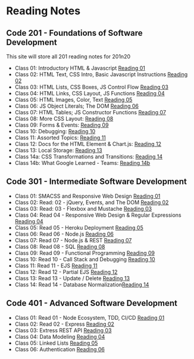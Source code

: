 # Reading Notes

## Code 201 - Foundations of Software Development

This site will store all 201 reading notes for 201n20

* Class 01: Introductory HTML & Javascript [Reading 01](class-01.md)
* Class 02: HTML Text, CSS Intro, Basic Javascript Instructions [Reading 02](class-02.md)
* Class 03: HTML Lists, CSS Boxes, JS Control Flow [Reading 03](class-03.md)
* Class 04: HTML Links, CSS Layout, JS Functions [Reading 04](class-04.md)
* Class 05: HTML Images, Color, Text [Reading 05](class-05.md)
* Class 06: JS Object Literals; The DOM [Reading 06](class-06.md)
* Class 07: HTML Tables; JS Constructor Functions [Reading 07](class-07.md)
* Class 08: More CSS Layout: [Reading 08](class-08.md)
* Class 09: Forms & Events: [Reading 09](class-09.md)
* Class 10: Debugging: [Reading 10](class-10.md)
* Class 11: Assorted Topics: [Reading 11](class-11.md)
* Class 12: Docs for the HTML <canvas> Element & Chart.js: [Reading 12](class-12.md)
* Class 13: Local Storage: [Reading 13](class-13.md)
* Class 14a: CSS Transformations and Transitions: [Reading 14](class-14.md)
* Class 14b: What Google Learned - Teams: [Reading 14b](class-14b.md)

## Code 301 - Intermediate Software Development
* Class 01: SMACSS and Responsive Web Design [Reading 01](301-class-01.md)
* Class 02: Read: 02 - jQuery, Events, and The DOM [Reading 02](301-class-02.md)
* Class 03: Read: 03 - Flexbox and Mustache [Reading 03](301-class-03.md)
* Class 04: Read 04 - Responsive Web Design & Regular Expressions [Reading 04](301-class-04.md)
* Class 05: Read 05 - Heroku Deployment [Reading 05](301-class-05.md)
* Class 06: Read 06 - Node.js [Reading 06](301-class-06.md) 
* Class 07: Read 07 - Node.js & REST [Reading 07](301-class-07.md)
* Class 08: Read 08 - SQL [Reading 08](301-class-08.md)
* Class 09: Read 09 - Functional Programming [Reading 09](301-class-09.md)
* Class 10: Read 10 - Call Stack and Debugging [Reading 10](301-class-10.md)
* Class 11: Read 11 - EJS [Reading 11](301-class-11.md)
* Class 12: Read 12 - Partial EJS [Reading 12](301-class-12.md)
* Class 13: Read 13 - Update / Delete [Reading 13](301-class-13.md)
* Class 14: Read 14 - Database Normalization[Reading 14](301-class-14.md)

## Code 401 - Advanced Software Development
* Class 01: Read 01 - Node Ecosystem, TDD, CI/CD [Reading 01](401-class-01.md)
* Class 02: Read 02 - Express [Reading 02](401-class-02.md)
* Class 03: Extress REST API [Reading 03](401-class-03.md)
* Class 04: Data Modeling [Reading 04](401-class-04.md)
* Class 05: Linked Lists [Reading 05](401-class-05.md)
* Class 06: Authentication [Reading 06](401-class-06.md)


